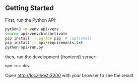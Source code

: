 ## Getting Started

First, run the Python API:

```bash
python3 -m venv api/venv
source api/venv/bin/activate
pip install --upgrade pip  # (optional)
pip install -r api/requirements.txt
python api/run.py
```

then, run the development (frontend) server:

```bash
npm run dev
```

Open [http://localhost:3000](http://localhost:3000) with your browser to see the result.

